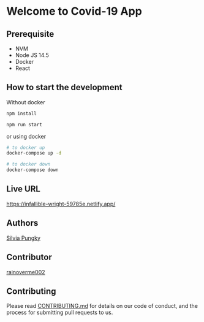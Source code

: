 # Welcome to Covid-19 App

## Prerequisite

- NVM
- Node JS 14.5
- Docker
- React

## How to start the development

Without docker

```bash
npm install

npm run start
```

or using docker

```bash
# to docker up
docker-compose up -d

# to docker down
docker-compose down
```

## Live URL
https://infallible-wright-59785e.netlify.app/

## Authors

[Silvia Pungky](github.com/silviaphungky)

## Contributor

[rainoverme002](github.com/rainoverme002)

## Contributing

Please read [CONTRIBUTING.md](https://github.com/silviaphungky/covid19-apps) for details on our code of conduct, and the process for submitting pull requests to us.
